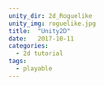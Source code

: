 ```yaml
---
unity_dir: 2d_Roguelike
unity_img: roguelike.jpg
title:  "Unity2D"
date:   2017-10-11
categories:
  - 2d tutorial
tags:
  - playable
---
```

